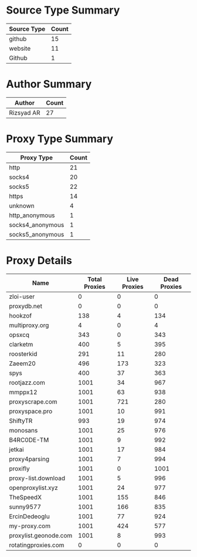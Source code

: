# Source Type Summary

| Source Type | Count |
|-------------|-------|
| github | 15 |
| website | 11 |
| Github | 1 |


# Author Summary

| Author | Count |
|--------|-------|
| Rizsyad AR | 27 |


# Proxy Type Summary

| Proxy Type | Count |
|------------|-------|
| http | 21 |
| socks4 | 20 |
| socks5 | 22 |
| https | 14 |
| unknown | 4 |
| http_anonymous | 1 |
| socks4_anonymous | 1 |
| socks5_anonymous | 1 |


# Proxy Details

| Name | Total Proxies | Live Proxies | Dead Proxies |
|------|---------------|--------------|---------------|
| zloi-user | 0 | 0 | 0 |
| proxydb.net | 0 | 0 | 0 |
| hookzof | 138 | 4 | 134 |
| multiproxy.org | 4 | 0 | 4 |
| opsxcq | 343 | 0 | 343 |
| clarketm | 400 | 5 | 395 |
| roosterkid | 291 | 11 | 280 |
| Zaeem20 | 496 | 173 | 323 |
| spys | 400 | 37 | 363 |
| rootjazz.com | 1001 | 34 | 967 |
| mmppx12 | 1001 | 63 | 938 |
| proxyscrape.com | 1001 | 721 | 280 |
| proxyspace.pro | 1001 | 10 | 991 |
| ShiftyTR | 993 | 19 | 974 |
| monosans | 1001 | 25 | 976 |
| B4RC0DE-TM | 1001 | 9 | 992 |
| jetkai | 1001 | 17 | 984 |
| proxy4parsing | 1001 | 7 | 994 |
| proxifly | 1001 | 0 | 1001 |
| proxy-list.download | 1001 | 5 | 996 |
| openproxylist.xyz | 1001 | 24 | 977 |
| TheSpeedX | 1001 | 155 | 846 |
| sunny9577 | 1001 | 166 | 835 |
| ErcinDedeoglu | 1001 | 77 | 924 |
| my-proxy.com | 1001 | 424 | 577 |
| proxylist.geonode.com | 1001 | 8 | 993 |
| rotatingproxies.com | 0 | 0 | 0 |
